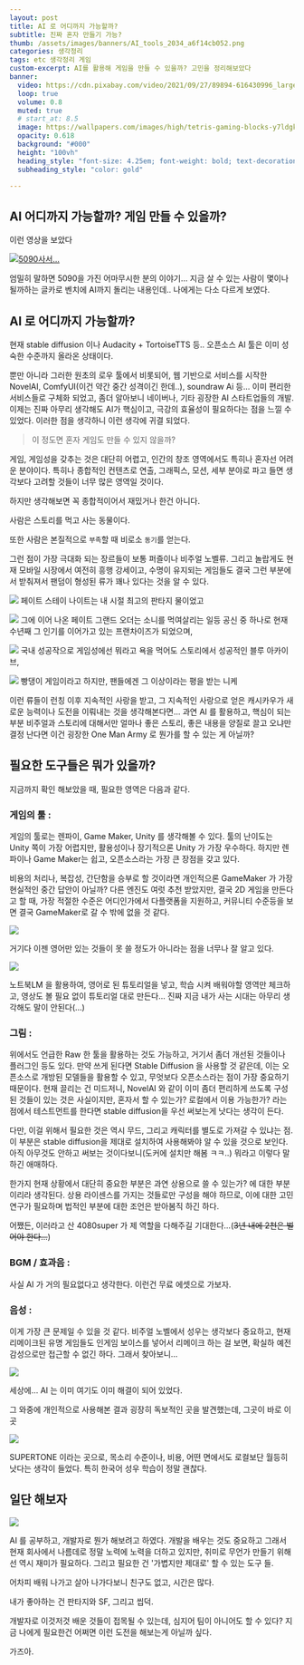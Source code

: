 ```yaml
---
layout: post 
title: AI 로 어디까지 가능할까? 
subtitle: 진짜 혼자 만들기 가능?
thumb: /assets/images/banners/AI_tools_2034_a6f14cb052.png
categories: 생각정리
tags: etc 생각정리 게임
custom-excerpt: AI를 활용해 게임을 만들 수 있을까? 고민을 정리해보았다
banner:
  video: https://cdn.pixabay.com/video/2021/09/27/89894-616430996_large.mp4
  loop: true
  volume: 0.8
  muted: true
  # start_at: 8.5
  image: https://wallpapers.com/images/high/tetris-gaming-blocks-y7ldgkg8xcwjk3t0.webp
  opacity: 0.618
  background: "#000"
  height: "100vh"
  heading_style: "font-size: 4.25em; font-weight: bold; text-decoration: underline"
  subheading_style: "color: gold"

---
```


## AI 어디까지 가능할까? 게임 만들 수 있을까?
이런 영상을 보았다

[![5090사서...](https://img.youtube.com/vi/NSXsTq6zg_s/0.jpg)](https://www.youtube.com/watch?v=NSXsTq6zg_s)

엄밀히 말하면 5090을 가진 어마무시한 분의 이야기... 지금 살 수 있는 사람이 몇이나 될까하는 글카로 벤치에 AI까지 돌리는 내용인데.. 나에게는 다소 다르게 보였다. 

## AI 로 어디까지 가능할까?

현재 stable diffusion 이나 Audacity + TortoiseTTS 등.. 오픈소스 AI 툴은 이미 성숙한 수준까지 올라온 상태이다. 

뿐만 아니라 그러한 원초의 로우 툴에서 비롯되어, 웹 기반으로 서비스를 시작한 NovelAI, ComfyUI(이건 약간 중간 성격이긴 한데..), soundraw Ai 등... 이미 편리한 서비스들로 구체화 되었고, 좀더 알아보니 네이버나, 기타 굉장한 AI 스타트업들의 개발. 이제는 진짜 아무리 생각해도 AI가 핵심이고, 극강의 효율성이 필요하다는 점을 느낄 수 있었다. 이러한 점을 생각하니 이런 생각에 귀결 되었다.

> 이 정도면 혼자 게임도 만들 수 있지 않을까? 

게임, 게임성을 갖추는 것은 대단히 어렵고, 인간의 창조 영역에서도 특히나 혼자선 어려운 분야이다. 특히나 종합적인 컨텐츠로 연출, 그래픽스, 모션, 세부 분야로 파고 들면 생각보다 고려할 것들이 너무 많은 영역일 것이다. 

하지만 생각해보면 꼭 종합적이어서 재밌거나 한건 아니다. 

사람은 스토리를 먹고 사는 동물이다. 

또한 사람은 본질적으로 `부족`할 때 비로소 `동기`를 얻는다.

그런 점이 가장 극대화 되는 장르들이 보통 퍼즐이나 비주얼 노벨류. 그리고 놀랍게도 현재 모바일 시장에서 여전히 흥행 강세이고, 수명이 유지되는 게임들도 결국 그런 부분에서 받춰져서 팬덤이 형성된 류가 꽤나 있다는 것을 알 수 있다.

![](https://shared.cloudflare.steamstatic.com/store_item_assets/steam/apps/2396980/capsule_616x353.jpg?t=1726036301)
페이트 스테이 나이트는 내 시절 최고의 판타지 물이었고

![](https://i.namu.wiki/i/ES0zVAPjU7o89_R-0Hywfus4caJ9LYFpF2zqLHQ0YTUuakUNw5LRY-MFHKKZmxoMiMdzor32OJc3moeQkySnCA.webp)
그에 이어 나온 페이트 그랜드 오더는 소니를 먹여살리는 일등 공신 중 하나로 현재 수년째 그 인기를 이어가고 있는 프랜차이즈가 되었으며, 

![](https://i.namu.wiki/i/pvrIEFOSpzhHxbnEqMMSViO9_BnBoaHZs9hMbO32P27hV7hOv14nEQbJpPr3wpYelqgFxqk78z7C2dyPa2NeBg.webp)
국내 성공작으로 게임성에선 뭐라고 욕을 먹어도 스토리에서 성공적인 블루 아카이브, 

![](https://cdn.getnews.co.kr/news/photo/202405/676535_395705_4552.png)
빵댕이 게임이라고 하지만, 팬들에겐 그 이상이라는 평을 받는 니케

이런 류들이 런칭 이후 지속적인 사랑을 받고, 그 지속적인 사랑으로 얻은 캐시카우가 새로운 능력이나 도전을 이뤄내는 것을 생각해본다면... 과연 AI 를 활용하고, 핵심이 되는 부분 비주얼과 스토리에 대해서만 얼마나 좋은 스토리, 좋은 내용을 양질로 끌고 오냐만 결정 난다면 이건 굉장한 One Man Army 로 뭔가를 할 수 있는 게 아닐까? 

## 필요한 도구들은 뭐가 있을까?
지금까지 확인 해보았을 때, 필요한 영역은 다음과 같다. 

### 게임의 툴 :   
게임의 툴로는 렌파이, Game Maker, Unity 를 생각해볼 수 있다. 툴의 난이도는 Unity 쪽이 가장 어렵지만, 활용성이나 장기적으론 Unity 가 가장 우수하다. 하지만 렌파이나 Game Maker는 쉽고, 오픈소스라는 가장 큰 장점을 갖고 있다.

비용의 처리나, 복잡성, 간단함을 승부로 할 것이라면 개인적으론 GameMaker 가 가장 현실적인 중간 답안이 아닐까? 다른 엔진도 여럿 추천 받았지만, 결국 2D 게임을 만든다고 할 때, 가장 적절한 수준은 어디인가에서 다플랫폼을 지원하고, 커뮤니티 수준등을 보면 결국 GameMaker로 갈 수 밖에 없을 것 같다.

![](/assets/images/posts/2025-04/2025-04-13-0003.png)

거기다 이젠 영어만 있는 것들이 못 쓸 정도가 아니라는 점을 너무나 잘 알고 있다.

![](/assets/images/posts/2025-04/2025-04-13-0004.png)

노트북LM 을 활용하여, 영어로 된 튜토리얼을 넣고, 학습 시켜 배워야할 영역만 체크하고, 영상도 볼 필요 없이 튜토리얼 대로 만든다... 진짜 지금 내가 사는 시대는 아무리 생각해도 말이 안된다(...)

### 그림 : 
위에서도 언급한 Raw 한 툴을 활용하는 것도 가능하고, 거기서 좀더 개선된 것들이나 플러그인 등도 있다. 만약 쓰게 된다면 Stable Diffusion 을 사용할 것 같은데, 이는 오픈소스로 개방된 모델들을 활용할 수 있고, 무엇보다 오픈소스라는 점이 가장 중요하기 때문이다. 현재 끌리는 건 미드저니, NovelAI 와 같이 이미 좀더 편리하게 쓰도록 구성된 것들이 있는 것은 사실이지만, 혼자서 할 수 있는가? 로컬에서 이용 가능한가? 라는 점에서 테스트먼트를 한다면 stable diffusion을 우선 써보는게 낫다는 생각이 든다.

다만, 이걸 위해서 필요한 것은 역시 무드, 그리고 캐릭터를 별도로 가져갈 수 있냐는 점. 이 부분은 stable diffusion을 제대로 설치하여 사용해봐야 알 수 있을 것으로 보인다. 아직 아무것도 안하고 써보는 것이다보니(도커에 설치만 해봄 ㅋㅋ..) 뭐라고 이렇다 말하긴 애매하다.

한가지 현재 상황에서 대단히 중요한 부분은 과연 상용으로 쓸 수 있는가? 에 대한 부분이리라 생각된다. 상용 라이센스를 가지는 것들로만 구성을 해야 하므로, 이에 대한 고민 연구가 필요하며 법적인 부분에 대한 조언은 받아봄직 하긴 하다.

어쨌든, 이러라고 산 4080super 가 제 역할을 다해주길 기대한다...(~~3년 내에 2천은 벌어야 한다...~~)

### BGM / 효과음 :
사실 AI 가 거의 필요없다고 생각한다. 이런건 무료 에셋으로 가보자.

### 음성 : 
이게 가장 큰 문제일 수 있을 것 같다. 비주얼 노벨에서 성우는 생각보다 중요하고, 현재 리메이크된 유명 게임들도 인게임 보이스를 넣어서 리메이크 하는 걸 보면, 확실하 예전 감성으로만 접근할 수 없긴 하다. 그래서 찾아보니... 

![](/assets/images/posts/2025-04/2025-04-13-0001.png)

세상에... AI 는 이미 여기도 이미 해결이 되어 있었다.

그 와중에 개인적으로 사용해본 결과 굉장히 독보적인 곳을 발견했는데, 그곳이 바로 이곳

![](/assets/images/posts/2025-04/2025-04-13-0002.png)

SUPERTONE 이라는 곳으로, 목소리 수준이나, 비용, 어떤 면에서도 로컬보단 월등히 낫다는 생각이 들었다. 특히 한국어 성우 학습이 정말 괜찮다. 

## 일단 해보자
![](https://i.namu.wiki/i/H0zMZ4htL9ypyfJ0LXQrcTcC6f7dZBBh1KedrpMXNnEiXaAIzyBTAOgFReXNwgw6JWjtlr4Agc6_kEMckjFUeLQpFzEJiCxurXkxzaA3azZbR_6oMHND5511MI4fQyhP9BcG1zVgKX7GrKgka6uT1A.webp)

AI 를 공부하고, 개발자로 뭔가 해보려고 하였다. 개발을 배우는 것도 중요하고 그래서 현재 회사에서 나름데로 정말 노력에 노력을 더하고 있지만, 취미로 무언가 만들기 위해선 역시 재미가 필요하다. 그리고 필요한 건 '가볍지만 제대로' 할 수 있는 도구 들. 

어차피 배워 나가고 살아 나가다보니 친구도 없고, 시간은 많다.

내가 좋아하는 건 판타지와 SF, 그리고 씹덕.

개발자로 이것저것 배운 것들이 접목될 수 있는데, 심지어 팀이 아니어도 할 수 있다? 지금 나에게 필요한건 어쩌면 이런 도전을 해보는게 아닐까 싶다. 

가즈아.